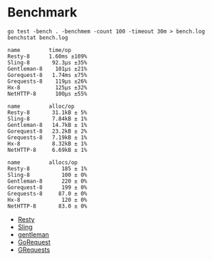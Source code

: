 # Benchmark

```
go test -bench . -benchmem -count 100 -timeout 30m > bench.log
benchstat bench.log
```

```
name         time/op
Resty-8      1.60ms ±109%
Sling-8       92.3µs ±35%
Gentleman-8    101µs ±21%
Gorequest-8   1.74ms ±75%
Grequests-8    119µs ±26%
Hx-8           125µs ±32%
NetHTTP-8      100µs ±55%

name         alloc/op
Resty-8       31.1kB ± 5%
Sling-8       7.84kB ± 1%
Gentleman-8   14.7kB ± 1%
Gorequest-8   23.2kB ± 2%
Grequests-8   7.19kB ± 1%
Hx-8          8.32kB ± 1%
NetHTTP-8     6.69kB ± 1%

name         allocs/op
Resty-8          185 ± 1%
Sling-8          100 ± 0%
Gentleman-8      220 ± 0%
Gorequest-8      199 ± 0%
Grequests-8     87.0 ± 0%
Hx-8             120 ± 0%
NetHTTP-8       83.0 ± 0%
```

- [Resty](https://github.com/go-resty/resty)
- [Sling](https://github.com/dghubble/sling)
- [gentleman](https://github.com/h2non/gentleman)
- [GoRequest](https://github.com/parnurzeal/gorequest)
- [GRequests](https://github.com/levigross/grequests)
